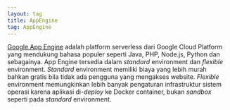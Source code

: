 ```yaml
---
layout: tag
title: AppEngine
tag: AppEngine
---
```


[Google App Engine](https://cloud.google.com/appengine/) adalah platform serverless dari Google Cloud Platform yang mendukung bahasa populer seperti Java, PHP, Node.js, Python dan sebagainya.  App Engine tersedia dalam *standard* environment dan *flexible* environment.  *Standard* environment memiliki biaya yang lebih murah bahkan gratis bila tidak ada pengguna yang mengakses website.  *Flexible* environment memungkinkan lebih banyak pengaturan infrastruktur sistem operasi karena aplikasi di-*deploy* ke Docker container, bukan *sandbox* seperti pada *standard* environment.